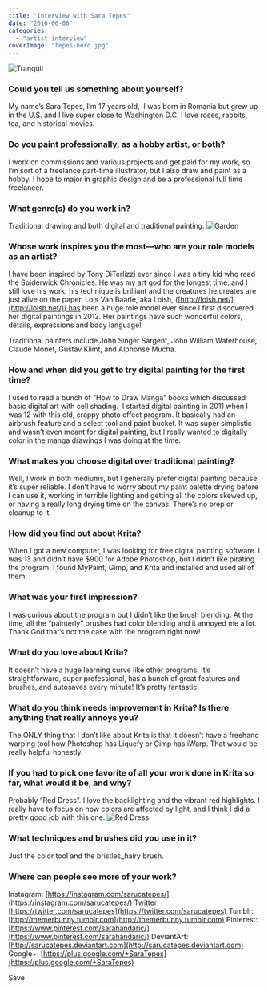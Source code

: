 ```yaml
---
title: "Interview with Sara Tepes"
date: "2016-06-06"
categories: 
  - "artist-interview"
coverImage: "tepes-hero.jpg"
---
```


![Tranquil](images/Tranquil.jpg)

### Could you tell us something about yourself?

My name’s Sara Tepes, I’m 17 years old,  I was born in Romania but grew up in the U.S. and I live super close to Washington D.C. I love roses, rabbits, tea, and historical movies.

### Do you paint professionally, as a hobby artist, or both?

I work on commissions and various projects and get paid for my work, so I’m sort of a freelance part-time illustrator, but I also draw and paint as a hobby. I hope to major in graphic design and be a professional full time freelancer.

### What genre(s) do you work in?

Traditional drawing and both digital and traditional painting. ![Garden](images/Garden.jpg)

### Whose work inspires you the most—who are your role models as an artist?

I have been inspired by Tony DiTerlizzi ever since I was a tiny kid who read the Spiderwick Chronicles. He was my art god for the longest time, and I still love his work; his technique is brilliant and the creatures he creates are just alive on the paper. Lois Van Baarle, aka Loish, ([http://loish.net/](http://loish.net/)) has been a huge role model ever since I first discovered her digital paintings in 2012. Her paintings have such wonderful colors, details, expressions and body language!

Traditional painters include John Singer Sargent, John William Waterhouse, Claude Monet, Gustav Klimt, and Alphonse Mucha.

### How and when did you get to try digital painting for the first time?

I used to read a bunch of ”How to Draw Manga” books which discussed basic digital art with cell shading.  I started digital painting in 2011 when I was 12 with this old, crappy photo effect program. It basically had an airbrush feature and a select tool and paint bucket. It was super simplistic and wasn’t even meant for digital painting, but I really wanted to digitally color in the manga drawings I was doing at the time.

### What makes you choose digital over traditional painting?

Well, I work in both mediums, but I generally prefer digital painting because it’s super reliable. I don’t have to worry about my paint palette drying before I can use it, working in terrible lighting and getting all the colors skewed up, or having a really long drying time on the canvas. There’s no prep or cleanup to it.

### How did you find out about Krita?

When I got a new computer, I was looking for free digital painting software. I was 13 and didn’t have $900 for Adobe Photoshop, but I didn’t like pirating the program. I found MyPaint, Gimp, and Krita and installed and used all of them.

### What was your first impression?

I was curious about the program but I didn’t like the brush blending. At the time, all the “painterly” brushes had color blending and it annoyed me a lot. Thank God that’s not the case with the program right now!

### What do you love about Krita?

It doesn’t have a huge learning curve like other programs. It’s straightforward, super professional, has a bunch of great features and brushes, and autosaves every minute! It’s pretty fantastic!

### What do you think needs improvement in Krita? Is there anything that really annoys you?

The ONLY thing that I don’t like about Krita is that it doesn’t have a freehand warping tool how Photoshop has Liquefy or Gimp has iWarp. That would be really helpful honestly.

### If you had to pick one favorite of all your work done in Krita so far, what would it be, and why?

Probably “Red Dress”. I love the backlighting and the vibrant red highlights. I really have to focus on how colors are affected by light, and I think I did a pretty good job with this one. ![Red Dress](images/Red-Dress.jpg)

### What techniques and brushes did you use in it?

Just the color tool and the bristles\_hairy brush.

### Where can people see more of your work?

Instagram: [https://instagram.com/sarucatepes/](https://instagram.com/sarucatepes/) Twitter: [https://twitter.com/sarucatepes](https://twitter.com/sarucatepes) Tumblr: [http://themerbunny.tumblr.com](http://themerbunny.tumblr.com) Pinterest: [https://www.pinterest.com/sarahandaric/](https://www.pinterest.com/sarahandaric/) DeviantArt: [http://sarucatepes.deviantart.com](http://sarucatepes.deviantart.com) Google+: [https://plus.google.com/+SaraTepes](https://plus.google.com/+SaraTepes)

Save
